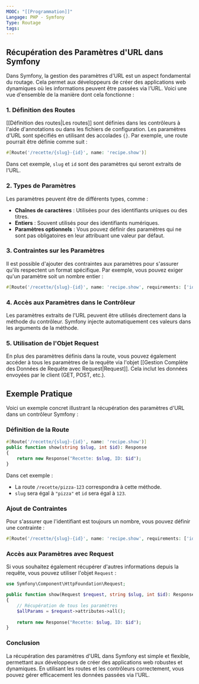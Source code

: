 ```yaml
---
MOOC: "[[Programmation]]"
Langage: PHP - Symfony
Type: Routage
tags:
---
```

## Récupération des Paramètres d'URL dans Symfony

Dans Symfony, la gestion des paramètres d'URL est un aspect fondamental du routage. Cela permet aux développeurs de créer des applications web dynamiques où les informations peuvent être passées via l'URL. Voici une vue d'ensemble de la manière dont cela fonctionne :

### 1. Définition des Routes

[[Définition des routes|Les routes]] sont définies dans les contrôleurs à l'aide d'annotations ou dans les fichiers de configuration. Les paramètres d'URL sont spécifiés en utilisant des accolades `{}`. Par exemple, une route pourrait être définie comme suit :

```php
#[Route('/recette/{slug}-{id}', name: 'recipe.show')]
```

Dans cet exemple, `slug` et `id` sont des paramètres qui seront extraits de l'URL.


### 2. Types de Paramètres

Les paramètres peuvent être de différents types, comme :

- **Chaînes de caractères** : Utilisées pour des identifiants uniques ou des titres.
- **Entiers** : Souvent utilisés pour des identifiants numériques.
- **Paramètres optionnels** : Vous pouvez définir des paramètres qui ne sont pas obligatoires en leur attribuant une valeur par défaut.

### 3. Contraintes sur les Paramètres

Il est possible d'ajouter des contraintes aux paramètres pour s'assurer qu'ils respectent un format spécifique. Par exemple, vous pouvez exiger qu'un paramètre soit un nombre entier :

```php
#[Route('/recette/{slug}-{id}', name: 'recipe.show', requirements: ['id' => '\d+'])]
```

### 4. Accès aux Paramètres dans le Contrôleur

Les paramètres extraits de l'URL peuvent être utilisés directement dans la méthode du contrôleur. Symfony injecte automatiquement ces valeurs dans les arguments de la méthode.

### 5. Utilisation de l'Objet Request

En plus des paramètres définis dans la route, vous pouvez également accéder à tous les paramètres de la requête via l'objet [[Gestion Complète des Données de Requête avec Request|Request]]. Cela inclut les données envoyées par le client (GET, POST, etc.).

## Exemple Pratique

Voici un exemple concret illustrant la récupération des paramètres d'URL dans un contrôleur Symfony :

### Définition de la Route

```php
#[Route('/recette/{slug}-{id}', name: 'recipe.show')]
public function show(string $slug, int $id): Response
{
    return new Response("Recette: $slug, ID: $id");
}
```

Dans cet exemple :

- La route `/recette/pizza-123` correspondra à cette méthode.
- `slug` sera égal à `"pizza"` et `id` sera égal à `123`.

### Ajout de Contraintes

Pour s'assurer que l'identifiant est toujours un nombre, vous pouvez définir une contrainte :

```php
#[Route('/recette/{slug}-{id}', name: 'recipe.show', requirements: ['id' => '\d+'])]
```

### Accès aux Paramètres avec Request

Si vous souhaitez également récupérer d'autres informations depuis la requête, vous pouvez utiliser l'objet `Request` :

```php
use Symfony\Component\HttpFoundation\Request;

public function show(Request $request, string $slug, int $id): Response
{
    // Récupération de tous les paramètres
    $allParams = $request->attributes->all();
    
    return new Response("Recette: $slug, ID: $id");
}
```

### Conclusion

La récupération des paramètres d'URL dans Symfony est simple et flexible, permettant aux développeurs de créer des applications web robustes et dynamiques. En utilisant les routes et les contrôleurs correctement, vous pouvez gérer efficacement les données passées via l'URL.